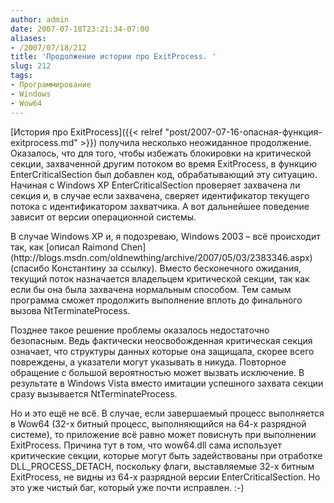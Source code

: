```yaml
---
author: admin
date: 2007-07-18T23:21:34-07:00
aliases:
- /2007/07/18/212
title: 'Продолжение истории про ExitProcess. '
slug: 212
tags:
- Программирование
- Windows
- Wow64
---
```


[История про ExitProcess]({{< relref "post/2007-07-16-опасная-функция-exitprocess.md" >}}) получила несколько неожиданное продолжение. Оказалось, что для того, чтобы избежать блокировки на критической секции, захваченной другим потоком во время ExitProcess, в функцию EnterCriticalSection был добавлен код, обрабатывающий эту ситуацию. Начиная с Windows XP EnterCriticalSection проверяет захвачена ли секция и, в случае если захвачена, сверяет идентификатор текущего потока с идентификатором захватчика. А вот дальнейшее поведение зависит от версии операционной системы.

<!--more-->В случае Windows XP и, я подозреваю, Windows 2003 – всё происходит так, как [описал Raimond Chen](http://blogs.msdn.com/oldnewthing/archive/2007/05/03/2383346.aspx) (спасибо Константину за ссылку). Вместо бесконечного ожидания, текущий поток назначается владельцем критической секции, так как если бы она была захвачена нормальным способом. Тем самым программа сможет продолжить выполнение вплоть до финального вызова NtTerminateProcess. 

Позднее такое решение проблемы оказалось недостаточно безопасным. Ведь фактически неосвобожденная критическая секция означает, что структуры данных которые она защищала, скорее всего повреждены, а указатели могут указывать в никуда. Повторное обращение с большой вероятностью может вызвать исключение. В результате в Windows Vista вместо имитации успешного захвата секции сразу вызывается NtTerminateProcess. 

Но и это ещё не всё. В случае, если завершаемый процесс выполняется в Wow64 (32-х битный процесс, выполняющийся на 64-х разрядной системе), то приложение всё равно может повиснуть при выполнении ExitProcess. Причина тут в том, что wow64.dll сама использует критические секции, которые могут быть задействованы при отработке DLL_PROCESS_DETACH, поскольку флаги, выставляемые 32-х битным ExitProcess, не видны из 64-х разрядной версии EnterCriticalSection. Но это уже чистый баг, который уже почти исправлен. :-)
